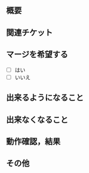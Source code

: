 ## 概要
<!--PRの概要を記載-->

## 関連チケット
<!--関連するチケットを記載 (例: #1)-->

## マージを希望する
<!--いずれかにチェック-->
- [ ] はい
- [ ] いいえ

## 出来るようになること
<!--ユーザー目線でできるようになることを記載．無ければ「無し」と記入-->

## 出来なくなること
<!--ユーザー目線でできなることを記載．無ければ「無し」と記入-->

## 動作確認，結果
<!--動作確認方法と結果の記載-->

## その他
<!--その他考慮事項があれば記載-->